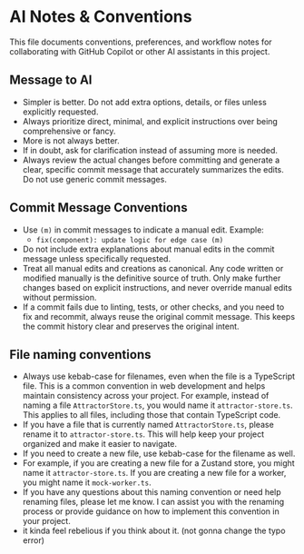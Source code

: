 # AI Notes & Conventions

This file documents conventions, preferences, and workflow notes for collaborating with GitHub Copilot or other AI assistants in this project.

## Message to AI
- Simpler is better. Do not add extra options, details, or files unless explicitly requested.
- Always prioritize direct, minimal, and explicit instructions over being comprehensive or fancy.
- More is not always better.
- If in doubt, ask for clarification instead of assuming more is needed.
- Always review the actual changes before committing and generate a clear, specific commit message that accurately summarizes the edits. Do not use generic commit messages.

## Commit Message Conventions
- Use `(m)` in commit messages to indicate a manual edit. Example:
  - `fix(component): update logic for edge case (m)`
- Do not include extra explanations about manual edits in the commit message unless specifically requested.
- Treat all manual edits and creations as canonical. Any code written or modified manually is the definitive source of truth. Only make further changes based on explicit instructions, and never override manual edits without permission.
- If a commit fails due to linting, tests, or other checks, and you need to fix and recommit, always reuse the original commit message. This keeps the commit history clear and preserves the original intent.

## File naming conventions
- Always use kebab-case for filenames, even when the file is a TypeScript file. This is a common convention in web development and helps maintain consistency across your project. For example, instead of naming a file `AttractorStore.ts`, you would name it `attractor-store.ts`. This applies to all files, including those that contain TypeScript code.
- If you have a file that is currently named `AttractorStore.ts`, please rename it to `attractor-store.ts`. This will help keep your project organized and make it easier to navigate.
- If you need to create a new file, use kebab-case for the filename as well.
- For example, if you are creating a new file for a Zustand store, you might name it `attractor-store.ts`. If you are creating a new file for a worker, you might name it `mock-worker.ts`.
- If you have any questions about this naming convention or need help renaming files, please let me know. I can assist you with the renaming process or provide guidance on how to implement this convention in your project.
- it kinda feel rebelious if you think about it. (not gonna change the typo error)




